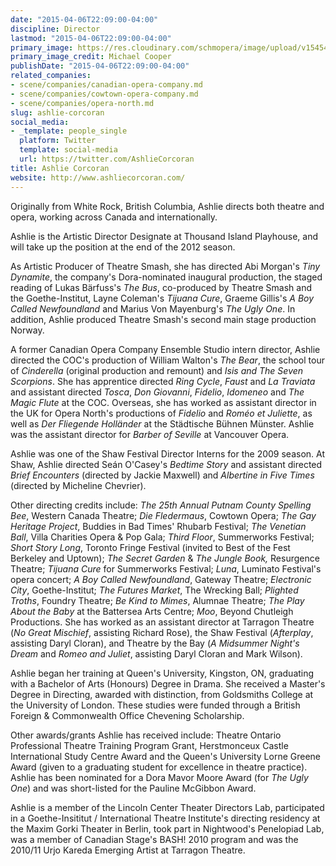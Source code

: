 ```yaml
---
date: "2015-04-06T22:09:00-04:00"
discipline: Director
lastmod: "2015-04-06T22:09:00-04:00"
primary_image: https://res.cloudinary.com/schmopera/image/upload/v1545409169/media/webhook-uploads/1428372278988/AshlieCorcoran-pc-MichaelCooper.jpg.jpg
primary_image_credit: Michael Cooper
publishDate: "2015-04-06T22:09:00-04:00"
related_companies:
- scene/companies/canadian-opera-company.md
- scene/companies/cowtown-opera-company.md
- scene/companies/opera-north.md
slug: ashlie-corcoran
social_media:
- _template: people_single
  platform: Twitter
  template: social-media
  url: https://twitter.com/AshlieCorcoran
title: Ashlie Corcoran
website: http://www.ashliecorcoran.com/
---
```


<p>
	Originally from White Rock, British Columbia, Ashlie directs both theatre and opera, working across Canada and internationally.
</p>
<p>
	Ashlie is the Artistic Director Designate at Thousand Island Playhouse, and will take up the position at the end of the 2012 season.
</p>
<p>
	As Artistic Producer of Theatre Smash, she has directed Abi Morgan's<em> Tiny Dynamite</em>, the company's Dora-nominated inaugural production, the staged reading of Lukas Bärfuss's <em>The Bus</em>, co-produced by Theatre Smash and the Goethe-Institut, Layne Coleman's <em>Tijuana Cure</em>, Graeme Gillis's<em> A Boy Called Newfoundland</em> and Marius Von Mayenburg's<em> The Ugly One</em>. In addition, Ashlie produced Theatre Smash's second main stage production Norway.
</p>
<p>
	A former Canadian Opera Company Ensemble Studio intern director, Ashlie directed the COC's production of William Walton's <em>The Bear</em>, the school tour of <em>Cinderella</em> (original production and remount) and <em>Isis and The Seven Scorpions</em>. She has apprentice directed <em>Ring Cycle</em>, <em>Faust</em> and <em>La Traviata</em> and assistant directed <em>Tosca</em>, <em>Don Giovanni</em>, <em>Fidelio</em>, <em>Idomeneo</em> and <em>The Magic Flute</em> at the COC. Overseas, she has worked as assistant director in the UK for Opera North's productions of <em>Fidelio</em> and <em>Roméo et Juliette</em>, as well as <em>Der Fliegende Holländer</em> at the Städtische Bühnen Münster. Ashlie was the assistant director for <em>Barber of Seville</em> at Vancouver Opera.
</p>
<p>
	Ashlie was one of the Shaw Festival Director Interns for the 2009 season. At Shaw, Ashlie directed Seán O'Casey's <em>Bedtime Story</em> and assistant directed <em>Brief Encounters</em> (directed by Jackie Maxwell) and <em>Albertine in Five Times</em> (directed by Micheline Chevrier).
</p>
<p>
	Other directing credits include:<em> The 25th Annual Putnam County Spelling Bee</em>, Western Canada Theatre; <em>Die Fledermaus</em>, Cowtown Opera; <em>The Gay Heritage Project</em>, Buddies in Bad Times' Rhubarb Festival; <em>The Venetian Ball</em>, Villa Charities Opera &amp; Pop Gala; <em>Third Floor</em>, Summerworks Festival; <em>Short Story Long</em>, Toronto Fringe Festival (invited to Best of the Fest Berkeley and Uptown); <em>The Secret Garden</em> &amp; <em>The Jungle Book,</em> Resurgence Theatre; <em>Tijuana Cure</em> for Summerworks Festival; <em>Luna</em>, Luminato Festival's opera concert; <em>A Boy Called Newfoundland</em>, Gateway Theatre; <em>Electronic City</em>, Goethe-Institut; <em>The Futures Market</em>, The Wrecking Ball; <em>Plighted Troths</em>, Foundry Theatre; <em>Be Kind to Mimes</em>, Alumnae Theatre; <em>The Play About the Baby</em> at the Battersea Arts Centre; <em>Moo</em>, Beyond Chutleigh Productions. She has worked as an assistant director at Tarragon Theatre (<em>No Great Mischief</em>, assisting Richard Rose), the Shaw Festival (<em>Afterplay</em>, assisting Daryl Cloran), and Theatre by the Bay (<em>A Midsummer Night's Dream</em> and <em>Romeo and Juliet</em>, assisting Daryl Cloran and Mark Wilson).
</p>
<p>
	Ashlie began her training at Queen's University, Kingston, ON, graduating with a Bachelor of Arts (Honours) Degree in Drama. She received a Master's Degree in Directing, awarded with distinction, from Goldsmiths College at the University of London. These studies were funded through a British Foreign &amp; Commonwealth Office Chevening Scholarship.
</p>
<p>
	Other awards/grants Ashlie has received include: Theatre Ontario Professional Theatre Training Program Grant, Herstmonceux Castle International Study Centre Award and the Queen's University Lorne Greene Award (given to a graduating student for excellence in theatre practice). Ashlie has been nominated for a Dora Mavor Moore Award (for <em>The Ugly One</em>) and was short-listed for the Pauline McGibbon Award.
</p>
<p>
	Ashlie is a member of the Lincoln Center Theater Directors Lab, participated in a Goethe-Insititut / International Theatre Institute's directing residency at the Maxim Gorki Theater in Berlin, took part in Nightwood's Penelopiad Lab, was a member of Canadian Stage's BASH! 2010 program and was the 2010/11 Urjo Kareda Emerging Artist at Tarragon Theatre.
</p>

